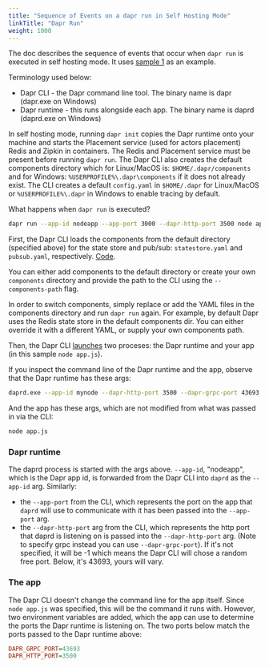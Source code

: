 ```yaml
---
title: "Sequence of Events on a dapr run in Self Hosting Mode"
linkTitle: "Dapr Run"
weight: 1000
---
```


The doc describes the sequence of events that occur when `dapr run` is executed in self hosting mode.  It uses [sample 1](https://github.com/dapr/quickstarts/tree/master/hello-world) as an example.

Terminology used below:

- Dapr CLI - the Dapr command line tool.  The binary name is dapr (dapr.exe on Windows)
- Dapr runtime - this runs alongside each app.  The binary name is daprd (daprd.exe on Windows)

In self hosting mode, running `dapr init` copies the Dapr runtime onto your machine and starts the Placement service (used for actors placement) Redis and Zipkin in containers.  The Redis and Placement service must be present before running `dapr run`. The Dapr CLI also creates the default components directory which for Linux/MacOS is: `$HOME/.dapr/components` and for Windows: `%USERPROFILE%\.dapr\components` if it does not already exist. The CLI creates a default `config.yaml` in `$HOME/.dapr` for Linux/MacOS or `%USERPROFILE%\.dapr` in Windows to enable tracing by default.

What happens when `dapr run` is executed?  

```bash
dapr run --app-id nodeapp --app-port 3000 --dapr-http-port 3500 node app.js
```

First, the Dapr CLI loads the components from the default directory (specified above) for the state store and pub/sub: `statestore.yaml` and `pubsub.yaml`, respectively.  [Code](https://github.com/dapr/cli/blob/51b99a988c4d1545fdc04909d6308be121a7fe0c/pkg/standalone/run.go#L196-L266).

You can either add components to the default directory or create your own `components` directory and provide the path to the CLI using the `--components-path` flag.

In order to switch components, simply replace or add the YAML files in the components directory and run `dapr run` again.
For example, by default Dapr uses the Redis state store in the default components dir. You can either override it with a different YAML, or supply your own components path.

Then, the Dapr CLI [launches](https://github.com/dapr/cli/blob/d585612185a4a525c05fb62b86e288ccad510006/pkg/standalone/run.go#L290) two proceses: the Dapr runtime and your app (in this sample `node app.js`). 

If you inspect the command line of the Dapr runtime and the app, observe that the Dapr runtime has these args:

```bash
daprd.exe --app-id mynode --dapr-http-port 3500 --dapr-grpc-port 43693 --log-level info --app-max-concurrency -1 --app-protocol http --app-port 3000 --placement-host-address localhost:50005
```

And the app has these args, which are not modified from what was passed in via the CLI:

```bash
node app.js
```

### Dapr runtime

The daprd process is started with the args above.  `--app-id`, "nodeapp", which is the Dapr app id, is forwarded from the Dapr CLI into `daprd` as the `--app-id` arg.  Similarly:

- the `--app-port` from the CLI, which represents the port on the app that `daprd` will use to communicate with it has been passed into the `--app-port` arg.  
- the `--dapr-http-port` arg  from the CLI, which represents the http port that daprd is listening on is passed into the `--dapr-http-port` arg.  (Note to specify grpc instead you can use `--dapr-grpc-port`).  If it's not specified, it will be -1 which means the Dapr CLI will chose a random free port.  Below, it's 43693, yours will vary.

### The app

The Dapr CLI doesn't change the command line for the app itself.  Since `node app.js` was specified, this will be the command it runs with.  However, two environment variables are added, which the app can use to determine the ports the Dapr runtime is listening on.
The two ports below match the ports passed to the Dapr runtime above:

```ini
DAPR_GRPC_PORT=43693
DAPR_HTTP_PORT=3500
```
